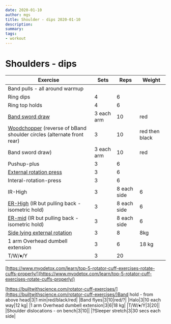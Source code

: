 ```yaml
---
date: 2020-01-10
author: mgs
title: Shoulder - dips 2020-01-10
description: 
summary: 
tags: 
- workout
---
```

# Shoulders - dips
|Exercise |Sets  |Reps  |  Weight|
|--|--|--|--|
|Band pulls - all around warmup||||
|Ring dips|4|6|
|Ring top holds|4|6|
|[Band sword draw](/band-shoulder-sword-draw)|3 each arm|10|red|
|[Woodchopper](/woodchopper) (reverse of bBand shoulder circles (alternate front rear)|3|10|red then black|
|Band sword draw)|3 each arm|10|red|
|Pushup-plus|3|6||
|[External rotation press](External-rotation-press)|3|6||
|Interal-rotation-press|3|6||
|IR-High|3|8 each side|6|
|[ER-High](/external-rotation-high) (IR but pulling back - isometric hold)|3|8 each side|6|
|[ER-mid](/external-rotation-mid) (IR but pulling back - isometric hold)|3|8 each side|6|
|[Side lying external rotation](/side-lying-external-rotation)|3|8|8kg|
|1 arm Overhead dumbell extension|3|6|18 kg|
|T/W/♦/Y|3|20||


[https://www.myodetox.com/learn/top-5-rotator-cuff-exercises-rotate-cuffs-properly/](https://www.myodetox.com/learn/top-5-rotator-cuff-exercises-rotate-cuffs-properly/)

[https://builtwithscience.com/rotator-cuff-exercises/](https://builtwithscience.com/rotator-cuff-exercises/)Band hold - from above head|3|1 min|red/black/red|
|Band flyes|3|10|red/?|
|Halo|3|10 each way|12 kg|
|1 arm Overhead dumbell extension|3|6|18 kg|
|T/W/♦/Y|3|20||
|Shoulder dislocations - on bench|3|10||
|?Sleeper stretch|3|30 secs each side|



<!--stackedit_data:
eyJoaXN0b3J5IjpbLTE0NjM2MTM5MTUsLTE0ODE4NDQwOThdfQ
==
-->